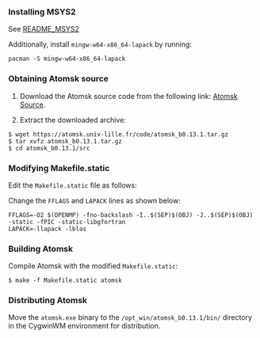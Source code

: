 ### Installing MSYS2

See [README_MSYS2](/README_MSYS2.md)

Additionally, install `mingw-w64-x86_64-lapack` by running:

```shell
pacman -S mingw-w64-x86_64-lapack
```

### Obtaining Atomsk source

1. Download the Atomsk source code from the following link: [Atomsk Source](https://atomsk.univ-lille.fr/code/atomsk_b0.13.1.tar.gz).

2. Extract the downloaded archive:

```shell
$ wget https://atomsk.univ-lille.fr/code/atomsk_b0.13.1.tar.gz
$ tar xvfz atomsk_b0.13.1.tar.gz
$ cd atomsk_b0.13.1/src
```

### Modifying Makefile.static

Edit the `Makefile.static` file as follows:

Change the `FFLAGS` and `LAPACK` lines as shown below:

```shell
FFLAGS=-O2 $(OPENMP) -fno-backslash -I..$(SEP)$(OBJ) -J..$(SEP)$(OBJ) -static -fPIC -static-libgfortran
LAPACK=-llapack -lblas
```

### Building Atomsk

Compile Atomsk with the modified `Makefile.static`:

```shell
$ make -f Makefile.static atomsk
```

### Distributing Atomsk

Move the `atomsk.exe` binary to the `/opt_win/atomsk_b0.13.1/bin/` directory in the CygwinWM environment for distribution.
```


